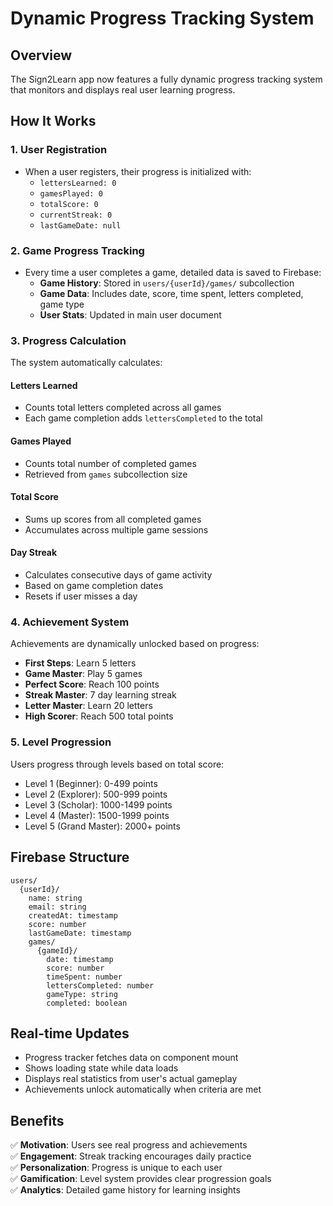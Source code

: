 # Dynamic Progress Tracking System

## Overview
The Sign2Learn app now features a fully dynamic progress tracking system that monitors and displays real user learning progress.

## How It Works

### 1. User Registration
- When a user registers, their progress is initialized with:
  - `lettersLearned: 0`
  - `gamesPlayed: 0` 
  - `totalScore: 0`
  - `currentStreak: 0`
  - `lastGameDate: null`

### 2. Game Progress Tracking
- Every time a user completes a game, detailed data is saved to Firebase:
  - **Game History**: Stored in `users/{userId}/games/` subcollection
  - **Game Data**: Includes date, score, time spent, letters completed, game type
  - **User Stats**: Updated in main user document

### 3. Progress Calculation
The system automatically calculates:

#### Letters Learned
- Counts total letters completed across all games
- Each game completion adds `lettersCompleted` to the total

#### Games Played  
- Counts total number of completed games
- Retrieved from `games` subcollection size

#### Total Score
- Sums up scores from all completed games
- Accumulates across multiple game sessions

#### Day Streak
- Calculates consecutive days of game activity
- Based on game completion dates
- Resets if user misses a day

### 4. Achievement System
Achievements are dynamically unlocked based on progress:

- **First Steps**: Learn 5 letters
- **Game Master**: Play 5 games  
- **Perfect Score**: Reach 100 points
- **Streak Master**: 7 day learning streak
- **Letter Master**: Learn 20 letters
- **High Scorer**: Reach 500 total points

### 5. Level Progression
Users progress through levels based on total score:
- Level 1 (Beginner): 0-499 points
- Level 2 (Explorer): 500-999 points  
- Level 3 (Scholar): 1000-1499 points
- Level 4 (Master): 1500-1999 points
- Level 5 (Grand Master): 2000+ points

## Firebase Structure

```
users/
  {userId}/
    name: string
    email: string
    createdAt: timestamp
    score: number
    lastGameDate: timestamp
    games/
      {gameId}/
        date: timestamp
        score: number
        timeSpent: number
        lettersCompleted: number
        gameType: string
        completed: boolean
```

## Real-time Updates
- Progress tracker fetches data on component mount
- Shows loading state while data loads
- Displays real statistics from user's actual gameplay
- Achievements unlock automatically when criteria are met

## Benefits
✅ **Motivation**: Users see real progress and achievements  
✅ **Engagement**: Streak tracking encourages daily practice  
✅ **Personalization**: Progress is unique to each user  
✅ **Gamification**: Level system provides clear progression goals  
✅ **Analytics**: Detailed game history for learning insights
